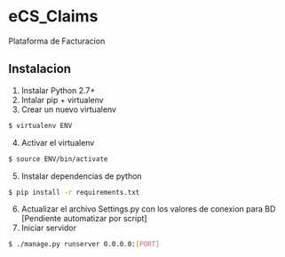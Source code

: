 # eCS_Claims
Plataforma de Facturacion 

## Instalacion
1. Instalar Python 2.7+
2. Intalar pip + virtualenv
3. Crear un nuevo virtualenv
```sh
$ virtualenv ENV
```
4. Activar el virtualenv
```sh
$ source ENV/bin/activate
```
5. Instalar dependencias de python
```sh
$ pip install -r requirements.txt
```
6. Actualizar el archivo Settings.py con los valores de conexion para BD [Pendiente automatizar por script]
7. Iniciar  servidor
```sh
$ ./manage.py runserver 0.0.0.0:[PORT]
```

